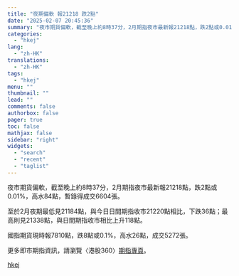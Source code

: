 ```yaml
---
title: "夜期偏軟 報21218 跌2點"
date: "2025-02-07 20:45:36"
summary: "夜市期貨偏軟，截至晚上約8時37分，2月期指夜市最新報21218點，跌2點或0.01%，高水84點，..."
categories:
  - "hkej"
lang:
  - "zh-HK"
translations:
  - "zh-HK"
tags:
  - "hkej"
menu: ""
thumbnail: ""
lead: ""
comments: false
authorbox: false
pager: true
toc: false
mathjax: false
sidebar: "right"
widgets:
  - "search"
  - "recent"
  - "taglist"
---
```


夜市期貨偏軟，截至晚上約8時37分，2月期指夜市最新報21218點，跌2點或0.01%，高水84點，暫錄得成交6604張。

至於2月夜期最低見21184點，與今日日間期指收市21220點相比，下跌36點；最高則見21338點，與日間期指收市相比上升118點。

國指期貨現時報7810點，跌8點或0.1%，高水26點，成交5272張。

更多即市期指資訊，請瀏覽〈港股360〉[期指專頁](http://stock360.hkej.com/indices/futures/HSI)。

[hkej](https://www2.hkej.com/instantnews/stock/article/3995614/%E5%A4%9C%E6%9C%9F%E5%81%8F%E8%BB%9F+%E5%A0%B121218+%E8%B7%8C2%E9%BB%9E)
